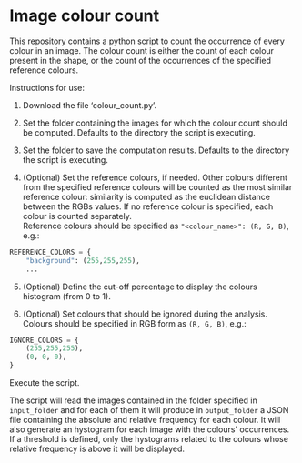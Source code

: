 # Image colour count

This repository contains a python script to count the occurrence of every colour in an image. The colour count is either the count of each colour present in the shape, or the count of the occurrences of the specified reference colours. 

Instructions for use:

1. Download the file ‘colour_count.py’.

2. Set the folder containing the images for which the colour count should be computed. Defaults to the directory the script is executing.

3. Set the folder to save the computation results. Defaults to the directory the script is executing. 

4. (Optional) Set the reference colours, if needed. Other colours different from the specified reference colours will be counted as the most similar reference colour: similarity is computed as the euclidean distance between the RGBs values. If no reference colour is specified, each colour is counted separately.  
Reference colours should be specified as `"<colour_name>": (R, G, B)`, e.g.:
```python
REFERENCE_COLORS = {
    "background": (255,255,255),
    ...
```

5. (Optional) Define the cut-off percentage to display the colours histogram (from 0 to 1).

6. (Optional) Set colours that should be ignored during the analysis.  
Colours should be specified in RGB form as `(R, G, B)`, e.g.:
```python
IGNORE_COLORS = {
    (255,255,255),
    (0, 0, 0),
}
```

Execute the script.

The script will read the images contained in the folder specified in `input_folder` and for each of them it will produce in `output_folder` a JSON file containing the absolute and relative frequency for each colour. It will also generate an hystogram for each image with the colours' occurrences. If a threshold is defined, only the hystograms related to the colours whose relative frequency is above it will be displayed.

